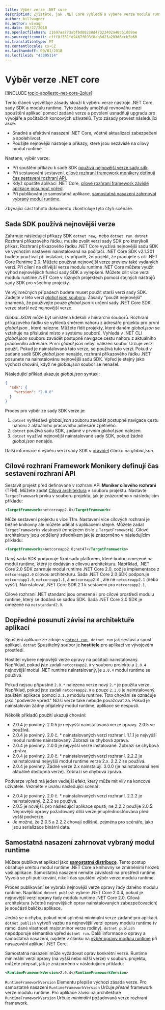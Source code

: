 ```yaml
---
title: Výběr verze .NET core
description: Zjistěte, jak .NET Core vyhledá a vybere verze modulu runtime pro váš program.
author: billwagner
ms.author: wiwagn
ms.date: 06/27/2018
ms.openlocfilehash: 21697aa773abfbd88288d47323402a48c51d69ae
ms.sourcegitcommit: efff8f331fd9467f093f8ab8d23a203d6ecb5b60
ms.translationtype: MT
ms.contentlocale: cs-CZ
ms.lasthandoff: 09/01/2018
ms.locfileid: "43395114"
---
```

# <a name="net-core-version-selection"></a>Výběr verze .NET core

[!INCLUDE [topic-appliesto-net-core-2plus](../../../includes/topic-appliesto-net-core-2plus.md)]

Tento článek vysvětluje zásady slouží k výběru verze nástroje .NET Core, sady SDK a modulu runtime. Tyto zásady umožňují rovnováhu mezi spouštění aplikací pomocí zadané verze a povolení usnadňují upgradu pro vývojáře a počítačích koncových uživatelů. Tyto zásady provést následující akce:

- Snadné a efektivní nasazení .NET Core, včetně aktualizací zabezpečení a spolehlivost.
- Použijte nejnovější nástroje a příkazy, které jsou nezávislé na cílový modul runtime.

Nastane, výběr verze:

- Při spuštění příkazu k sadě SDK [používá nejnovější verze sady sdk](#the-sdk-uses-the-latest-installed-version).
- Při sestavování sestavení, [cílové rozhraní framework monikery definují čas sestavení rozhraní API](#target-framework-monikers-define-build-time-apis).
- Když spustíte aplikaci .NET Core, [cílové rozhraní framework závislé aplikace posunout vpřed](#framework-dependent-apps-roll-forward).
- Při publikování je samostatná aplikace, [samostatná nasazení zahrnovat vybraný modul runtime](#self-contained-deployments-include-the-selected-runtime).

Zbývající část tohoto dokumentu zkontroluje tyto čtyři scénáře.

## <a name="the-sdk-uses-the-latest-installed-version"></a>Sada SDK používá nejnovější verze

Zahrnuje následující příkazy SDK `dotnet new`,, nebo `dotnet run`. `dotnet` Rozhraní příkazového řádku, musíte zvolit verzi sady SDK pro kterýkoli příkaz. Rozhraní příkazového řádku .NET Core využívá nejnovější sadu SDK ve výchozím nastavení nainstalovaná na počítači. .NET Core SDK v2.1.301 budete používat při instalaci, i v případě, že projekt, že pracujete s cílí .NET Core Runtime 2.0. Můžete používat nejnovější verze preview také vydaných verzí. Při cílení na dřívější verze modulu runtime .NET Core můžete využít výhod nejnovějších funkcí sady SDK a vylepšení. Můžete cílit více verzí modulu runtime .NET Core v různých projektech pomocí stejných nástrojů sady SDK pro všechny projekty.

Ve výjimečných případech budete muset použít starší verzi sady SDK. Zadejte v této verzi [ *global.json* souboru](../tools/global-json.md). Zásady "použít nejnovější" znamená, že používejte pouze *global.json* k určení sady .NET Core SDK verze starší než nejnovější verze.

*Global.JSON* může být umístěna kdekoli v hierarchii souborů. Rozhraní příkazového řádku se vyhledá směrem nahoru z adresáře projektu pro první *global.json* , které nalezne. Můžete řídit projekty, které daném *global.json* se vztahuje na příslušné místo v systému souborů. Vyhledá v .NET CLI *global.json* souboru zavádět postupně navigace cestu nahoru z aktuálního pracovního adresáře. První *global.json* nebyl nalezen soubor Určuje verzi použít. Pokud je nainstalovaná tato verze, se používá tuto verzi. Pokud v zadané sadě SDK *global.json* nenajde, rozhraní příkazového řádku .NET posunete na nainstalovánu nejnovější sadu SDK. Vpřed je stejný jako výchozí chování, když ne *global.json* soubor se nenašel.

Následující příklad ukazuje *global.json* syntaxi:

``` json
{
  "sdk": {
    "version": "2.0.0"
  }
}
```

Proces pro výběr ze sady SDK verze je:

1. `dotnet` vyhledává *global.json* souboru zavádět postupně navigace cestu nahoru z aktuálního pracovního adresáře zpětného.
1. `dotnet` používá sadu SDK, zadané v prvním *global.json* nalezen.
1. `dotnet` využívá nejnovější nainstalované sady SDK, pokud žádné *global.json* nenajde.

Další informace o výběru verzi sady SDK v [pravidel](../tools/global-json.md#matching-rules) článku na *global.json*.

## <a name="target-framework-monikers-define-build-time-apis"></a>Cílové rozhraní Framework Monikery definují čas sestavení rozhraní API

Sestavit projekt před definované v rozhraní API **Moniker cílového rozhraní** (TFM). Můžete zadat [Cílová architektura](../../standard/frameworks.md) v souboru projektu. Nastavte `TargetFramework` prvku v souboru projektu, jak je znázorněno v následujícím příkladu:

``` xml
<TargetFramework>netcoreapp2.0</TargetFramework>
```

Může sestavení projektu s více Tfm. Nastavení více cílových rozhraní je běžné knihovny ale můžete udělat s aplikacemi stejně. Můžete zadat `TargetFrameworks` vlastnosti (množném čísle z `TargetFramework`). Cílové architektury jsou oddělený středníkem jak je znázorněno v následujícím příkladu:

``` xml
<TargetFrameworks>netcoreapp2.0;net47</TargetFrameworks>
```

Daný sada SDK podporuje fixní sadu platforem, které budou omezené na modul runtime, který je dodáván s cílovou architekturu. Například, .NET Core 2.0 SDK zahrnuje modul runtime .NET Core 2.0, což je implementace z `netcoreapp2.0` cílovou architekturu. Sada .NET Core 2.0 SDK podporuje `netcoreapp1.0`, `netcoreapp1.1`, a `netcoreapp2.0` , ale ne `netcoreapp2.1` (nebo vyšší). Nainstalovat .NET Core SDK 2.1 k sestavení pro `netcoreapp2.1`.

Cílové rozhraní .NET standard jsou omezené i pro cílové prostředí modulu runtime, který se dodává se sadou SDK. Sada .NET Core 2.0 SDK je omezené na `netstandard2.0`.

## <a name="framework-dependent-apps-roll-forward"></a>Dopředné posunutí závisí na architektuře aplikací

Spuštění aplikace ze zdroje s [ `dotnet run` ](../tools/dotnet-run.md). `dotnet run` jak sestaví a spustí aplikaci. `dotnet` Spustitelný soubor je **hostitele** pro aplikaci ve vývojovém prostředí.

Hostitel vybere nejnovější verze opravy na počítači nainstalovaný. Například, pokud jste zadali `netcoreapp2.0` v souboru projektu a `2.0.4` nejnovější modul .NET runtime nainstalovaný, je `2.0.4` modul runtime se používá.

Pokud nejsou přípustné `2.0.*` nalezena verze nový `2.*` je použita verze. Například, pokud jste zadali `netcoreapp2.0` a pouze `2.1.0` je nainstalovaný, spuštění aplikace pomocí `2.1.0` modulu runtime. Toto chování se označuje jako "podverze vpřed." Nižší verze také nebude považovat za. Pokud je nainstalován žádný přijatelný modul runtime, aplikace se nespustí.

Několik příkladů použití ukazují chování:

- 2.0.4 je povinný. 2.0.5 je nejvyšší nainstalovaná verze opravy. 2.0.5 se používá.
- 2.0.4 je povinný. 2.0 č. * nainstalovaných verzí rozhraní. 1.1.1 je nejvyšší modul runtime nainstalovaný. Zobrazí se chybová zpráva.
- 2.0.4 je povinný. 2.0.0 je nejvyšší verze instalované. Zobrazí se chybová zpráva.
- 2.0.4 je povinný. 2.0 č. * nainstalovaných verzí rozhraní. 2.2.2 je nainstalovaná nejvyšší modul runtime verze 2.x. 2.2.2 se používá.
- 2.0.4 je povinný. Žádné verze 2.x nainstalují. 3.0.0 (je nainstalovaná není aktuálně dostupná verze). Zobrazí se chybová zpráva.

Podverze vpřed má jeden vedlejší efekt, který může mít vliv na koncové uživatele. Vezměte v úvahu následující scénář:

- 2.0.4 je povinný. 2.0 č. * nainstalovaných verzí rozhraní. 2.2.2 je nainstalovaný. 2.2.2 se používá.
- 2.0.5 je novější. pro následující aplikace spustí, ne 2.2.2 použije 2.0.5. Nejnovější opravy požadovaný dílčí verze je upřednostňována před vyšší podverze.
- Je možné, že 2.0.5 a 2.2.2 chovají odlišně, zejména pro scénáře, jako jsou serializace binární data.

## <a name="self-contained-deployments-include-the-selected-runtime"></a>Samostatná nasazení zahrnovat vybraný modul runtime

Můžete publikovat aplikaci jako [ **samostatná distribuce**](../deploying/index.md#self-contained-deployments-scd). Tento postup obsahuje ureitou modul runtime .NET Core a knihovny se zmírněními hrozeb vaší aplikace. Samostatná nasazení nemáte závislosti na prostředí runtime. Vyvolá se při publikování, nikoli čas spuštění výběr verze modulu runtime.

Proces publikování se vybrala nejnovější verze opravy řady daného modulu runtime. Například `dotnet publish` vybere .NET Core 2.0.4, pokud je nejnovější verzi opravy řady modulu runtime .NET Core 2.0. Cílová architektura (včetně nejnovějších oprav nainstalovaných zabezpečovacích) je součástí balíčku aplikace.

Jedná se o chybu, pokud není splněná minimální verze zadané pro aplikaci. `dotnet publish` vytvoří vazbu na nejnovější verzi opravy modulu runtime (v rámci dané vlastnosti major.minor verze rodiny). `dotnet publish` nepodporuje sémantika vpřed `dotnet run`. Další informace o opravy a samostatná nasazení, najdete v článku na [výběr opravy modulu runtime](../deploying/runtime-patch-selection.md) při nasazování aplikací .NET Core.

Samostatná nasazení může vyžadovat oprav konkrétní verze. Runtime minimální verzi opravy (na vyšší nebo nižší verze) v souboru projektu, můžete přepsat, jak je znázorněno v následujícím příkladu:

``` xml
<RuntimeFrameworkVersion>2.0.4</RuntimeFrameworkVersion>
```

`RuntimeFrameworkVersion` Elementu přepíše výchozí zásada verze. Pro samostatné nasazení `RuntimeFrameworkVersion` Určuje *přesné* framework verze modulu runtime. Pro aplikace závisí na architektuře `RuntimeFrameworkVersion` Určuje *minimální* požadovaná verze rozhraní framework.
